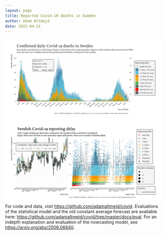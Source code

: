 ```yaml
---
layout: page
title: Reported Covid-19 deaths in Sweden
author: Adam Altmejd
date: 2022-04-21
---
```


![Graph of Swedish Covid-19 deaths with reporting delay.](deaths_lag_sweden_2022-04-21.png "Swedish Covid-19 deaths.")
![Graph of Swedish Covid-19 reporting delay in daily deaths.](lag_trend_sweden_2022-04-21.png "Trend in Swedish Covid-19 mortality reporting delay.")
For code and data, visit <https://github.com/adamaltmejd/covid>.
Evaluations of the statistical model and the old constant average forecast are available here: <https://github.com/adamaltmejd/covid/tree/master/docs/eval>.
For an indepth explanation and evaluation of the nowcasting model, see <https://arxiv.org/abs/2006.06840>.
